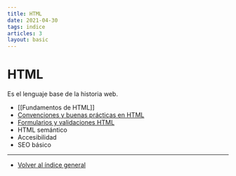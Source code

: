 ```yaml
---
title: HTML
date: 2021-04-30
tags: indice
articles: 3
layout: basic
---
```


# HTML
Es el lenguaje base de la historia web. 

- [[Fundamentos de HTML]]
- [Convenciones y buenas prácticas en HTML](../html/convenciones-y-buenas-practicas)
- [Formularios y validaciones HTML](../html/formularios-y-validaciones)
- HTML semántico
- Accesibilidad
- SEO básico

***

- [Volver al índice general](../index)
